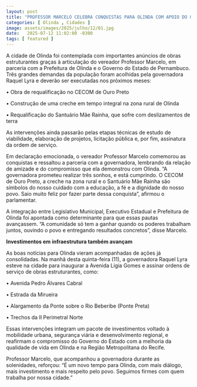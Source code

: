 ```yaml
---
layout: post
title: "PROFESSOR MARCELO CELEBRA CONQUISTAS PARA OLINDA COM APOIO DO GOVERNO DO ESTADO E DA PREFEITURA"
categories: [ Olinda , Cidades ]
image: assets/images/2025/julho/12/01.jpg
date:   2025-07-12 11:02:00 -0300
tags: [ featured ]
---
```

A cidade de Olinda foi contemplada com importantes anúncios de obras estruturantes graças à articulação do vereador Professor Marcelo, em parceria com a Prefeitura de Olinda e o Governo do Estado de Pernambuco. Três grandes demandas da população foram acolhidas pela governadora Raquel Lyra e deverão ser executadas nos próximos meses:

•	Obra de requalificação no CECOM de Ouro Preto

•	Construção de uma creche em tempo integral na zona rural de Olinda

•	Requalificação do Santuário Mãe Rainha, que sofre com deslizamentos de terra

As intervenções ainda passarão pelas etapas técnicas de estudo de viabilidade, elaboração de projetos, licitação pública e, por fim, assinatura da ordem de serviço.

Em declaração emocionada, o vereador Professor Marcelo comemorou as conquistas e ressaltou a parceria com a governadora, lembrando da relação de amizade e do compromisso que ela demonstrou com Olinda. “A governadora prometeu realizar três sonhos, e está cumprindo. O CECOM de Ouro Preto, a creche na zona rural e o Santuário Mãe Rainha são símbolos do nosso cuidado com a educação, a fé e a dignidade do nosso povo. Saio muito feliz por fazer parte dessa conquista”, afirmou o parlamentar.

A integração entre Legislativo Municipal, Executivo Estadual e Prefeitura de Olinda foi apontada como determinante para que essas pautas avançassem. “A comunidade só tem a ganhar quando os poderes trabalham juntos, ouvindo o povo e entregando resultados concretos”, disse Marcelo.

**Investimentos em infraestrutura também avançam**

As boas notícias para Olinda vieram acompanhadas de ações já consolidadas. Na manhã desta quinta-feira (11), a governadora Raquel Lyra esteve na cidade para inaugurar a Avenida Lígia Gomes e assinar ordens de serviço de obras estruturantes, como:

•	Avenida Pedro Álvares Cabral

•	Estrada da Mirueira

•	Alargamento da Ponte sobre o Rio Beberibe (Ponte Preta)

•	Trechos da II Perimetral Norte

Essas intervenções integram um pacote de investimentos voltado à mobilidade urbana, segurança viária e desenvolvimento regional, e reafirmam o compromisso do Governo do Estado com a melhoria da qualidade de vida em Olinda e na Região Metropolitana do Recife.

Professor Marcelo, que acompanhou a governadora durante as solenidades, reforçou: “É um novo tempo para Olinda, com mais diálogo, mais investimento e mais respeito pelo povo. Seguimos firmes com quem trabalha por nossa cidade.”